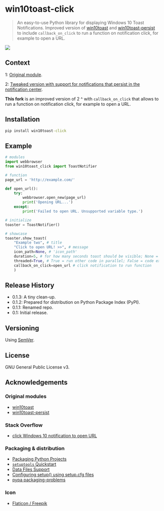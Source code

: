 # win10toast-click

>An easy-to-use Python library for displaying Windows 10 Toast Notifications. Improved version of [win10toast](https://pypi.org/project/win10toast/) and [win10toast-persist](https://pypi.org/project/win10toast-persist/) to include `callback_on_click` to run a function on notification click, for example to open a URL.

![](https://user-images.githubusercontent.com/6877391/109433448-9dc60d80-7a10-11eb-8c57-06760c2d638e.png)

## Context

1: [Original module](https://github.com/jithurjacob/Windows-10-Toast-Notifications).

2: [Tweaked version with support for notifications that persist in the notification center](https://github.com/tnthieding/Windows-10-Toast-Notifications).

**This fork** is an improved version of 2 ^ with `callback_on_click` that allows to run a function on notification click, for example to open a URL. 

## Installation

```bat
pip install win10toast-click
```

## Example

```python
# modules
import webbrowser
from win10toast_click import ToastNotifier 

# function 
page_url = 'http://example.com/'

def open_url():
    try: 
        webbrowser.open_new(page_url)
        print('Opening URL...')  
    except: 
        print('Failed to open URL. Unsupported variable type.')

# initialize 
toaster = ToastNotifier()

# showcase
toaster.show_toast(
    "Example two", # title
    "Click to open URL! >>", # message 
    icon_path=None, # 'icon_path' 
    duration=5, # for how many seconds toast should be visible; None = leave notification in Notification Center
    threaded=True, # True = run other code in parallel; False = code execution will wait till notification disappears 
    callback_on_click=open_url # click notification to run function 
    )
```

## Release History

- 0.1.3: A tiny clean-up. 
- 0.1.2: Prepared for distribution on Python Package Index (PyPI).
- 0.1.1: Renamed repo.
- 0.1: Initial release.

## Versioning

Using [SemVer](http://semver.org/).

## License

GNU General Public License v3.

## Acknowledgements
### Original modules
- [win10toast](https://pypi.org/project/win10toast/)
- [win10toast-persist](https://pypi.org/project/win10toast-persist/)
### Stack Overflow
- [click Windows 10 notification to open URL](https://stackoverflow.com/questions/63867448/interactive-notification-windows-10-using-python)
### Packaging & distribution 
- [Packaging Python Projects](https://packaging.python.org/tutorials/packaging-projects/)
- [`setuptools` Quickstart](https://setuptools.readthedocs.io/en/latest/userguide/quickstart.html#including-data-files)
- [Data Files Support](https://setuptools.readthedocs.io/en/latest/userguide/datafiles.html)
- [Configuring setup() using setup.cfg files](https://setuptools.readthedocs.io/en/latest/userguide/declarative_config.html)
- [pypa packaging-problems](https://github.com/pypa/packaging-problems/issues)
### Icon
- [Flaticon / Freepik](https://www.flaticon.com/)